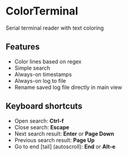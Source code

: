 # ColorTerminal
Serial terminal reader with text coloring

## Features
- Color lines based on regex
- Simple search
- Always-on timestamps
- Always-on log to file
- Rename saved log file directly in main view

## Keyboard shortcuts
- Open search: **Ctrl-f**
- Close search: **Escape**
- Next search result: **Enter** or **Page Down**
- Previous search result: **Page Up**
- Go to end [tail] (autoscroll): **End** or **Alt-e**
